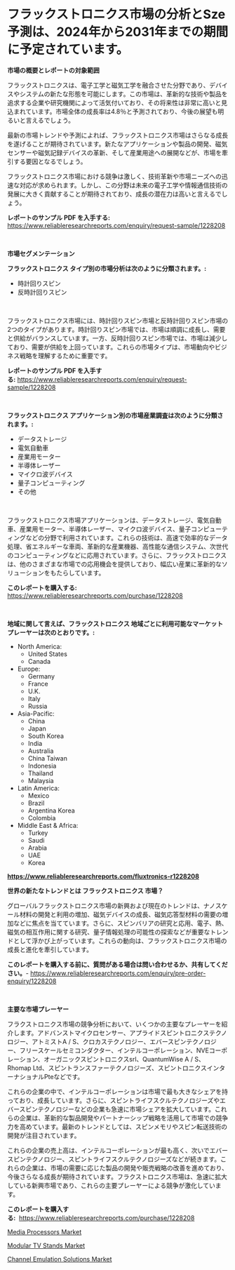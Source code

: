 <p><h1>フラックストロニクス市場の分析とSze予測は、2024年から2031年までの期間に予定されています。</h1></p><p><strong>市場の概要とレポートの対象範囲</strong></p>
<p><p>フラックストロニクスは、電子工学と磁気工学を融合させた分野であり、デバイスやシステムの新たな形態を可能にします。この市場は、革新的な技術や製品を追求する企業や研究機関によって活気付いており、その将来性は非常に高いと見込まれています。市場全体の成長率は4.8％と予測されており、今後の展望も明るいと言えるでしょう。</p><p>最新の市場トレンドや予測によれば、フラックストロニクス市場はさらなる成長を遂げることが期待されています。新たなアプリケーションや製品の開発、磁気センサーや磁気記録デバイスの革新、そして産業用途への展開などが、市場を牽引する要因となるでしょう。</p><p>フラックストロニクス市場における競争は激しく、技術革新や市場ニーズへの迅速な対応が求められます。しかし、この分野は未来の電子工学や情報通信技術の発展に大きく貢献することが期待されており、成長の潜在力は高いと言えるでしょう。</p></p>
<p><strong>レポートのサンプル PDF を入手する:</strong> <a href="https://www.reliableresearchreports.com/enquiry/request-sample/1228208">https://www.reliableresearchreports.com/enquiry/request-sample/1228208</a></p>
<p>&nbsp;</p>
<p><strong>市場セグメンテーション</strong></p>
<p><strong>フラックストロニクス タイプ別の市場分析は次のように分類されます。:</strong></p>
<p><ul><li>時計回りスピン</li><li>反時計回りスピン</li></ul></p>
<p>&nbsp;</p>
<p><p>フラックストロニクス市場には、時計回りスピン市場と反時計回りスピン市場の2つのタイプがあります。時計回りスピン市場では、市場は順調に成長し、需要と供給がバランスしています。一方、反時計回りスピン市場では、市場は減少しており、需要が供給を上回っています。これらの市場タイプは、市場動向やビジネス戦略を理解するために重要です。</p></p>
<p><strong>レポートのサンプル PDF を入手する:</strong>&nbsp;<a href="https://www.reliableresearchreports.com/enquiry/request-sample/1228208">https://www.reliableresearchreports.com/enquiry/request-sample/1228208</a></p>
<p>&nbsp;</p>
<p><strong> フラックストロニクス アプリケーション別の市場産業調査は次のように分類されます。:</strong></p>
<p><ul><li>データストレージ</li><li>電気自動車</li><li>産業用モーター</li><li>半導体レーザー</li><li>マイクロ波デバイス</li><li>量子コンピューティング</li><li>その他</li></ul></p>
<p>&nbsp;</p>
<p><p>フラックストロニクス市場アプリケーションは、データストレージ、電気自動車、産業用モーター、半導体レーザー、マイクロ波デバイス、量子コンピューティングなどの分野で利用されています。これらの技術は、高速で効率的なデータ処理、省エネルギーな車両、革新的な産業機器、高性能な通信システム、次世代のコンピューティングなどに応用されています。さらに、フラックストロニクスは、他のさまざまな市場での応用機会を提供しており、幅広い産業に革新的なソリューションをもたらしています。</p></p>
<p><strong>このレポートを購入する:</strong>&nbsp; <a href="https://www.reliableresearchreports.com/purchase/1228208">https://www.reliableresearchreports.com/purchase/1228208</a></p>
<p>&nbsp;</p>
<p><strong>地域に関して言えば、フラックストロニクス 地域ごとに利用可能なマーケットプレーヤーは次のとおりです。:</strong></p>
<p><ul>
    <li>
        North America:
        <ul>
            <li>United States</li>
            <li>Canada</li>
        </ul>
    </li>
    <li>
        Europe:
        <ul>
            <li>Germany</li>
            <li>France</li>
            <li>U.K.</li>
            <li>Italy</li>
            <li>Russia</li>
        </ul>
    </li>
    <li>
        Asia-Pacific:
        <ul>
            <li>China</li>
            <li>Japan</li>
            <li>South Korea</li>
            <li>India</li>
            <li>Australia</li>
            <li>China Taiwan</li>
            <li>Indonesia</li>
            <li>Thailand</li>
            <li>Malaysia</li>
        </ul>
    </li>
    <li>
        Latin America:
        <ul>
            <li>Mexico</li>
            <li>Brazil</li>
            <li>Argentina Korea</li>
            <li>Colombia</li>
        </ul>
    </li>
    <li>
        Middle East & Africa:
        <ul>
            <li>Turkey</li>
            <li>Saudi</li>
            <li>Arabia</li>
            <li>UAE</li>
            <li>Korea</li>
        </ul>
    </li>
    </ul></p>
<p><strong><a href="https://www.reliableresearchreports.com/fluxtronics-r1228208">https://www.reliableresearchreports.com/fluxtronics-r1228208</a></strong>&nbsp;</p>
<p><strong>世界の新たなトレンドとは フラックストロニクス 市場？</strong></p>
<p><p>グローバルフラックストロニクス市場の新興および現在のトレンドは、ナノスケール材料の開発と利用の増加、磁気デバイスの成長、磁気応答型材料の需要の増加などに焦点を当てています。さらに、スピンバリアの研究と応用、電子、熱、磁気の相互作用に関する研究、量子情報処理の可能性の探索などが重要なトレンドとして浮かび上がっています。これらの動向は、フラックストロニクス市場の成長と進化を牽引しています。</p></p>
<p><strong>このレポートを購入する前に、質問がある場合は問い合わせるか、共有してください。</strong>- <a href="https://www.reliableresearchreports.com/enquiry/pre-order-enquiry/1228208">https://www.reliableresearchreports.com/enquiry/pre-order-enquiry/1228208</a></p>
<p>&nbsp;</p>
<p><strong>主要な市場プレーヤー</strong></p>
<p><p>フラクストロニクス市場の競争分析において、いくつかの主要なプレーヤーを紹介します。アドバンストマイクロセンサー、アプライドスピントロニクステクノロジー、アトミストA / S、クロカステクノロジー、エバースピンテクノロジー、フリースケールセミコンダクター、インテルコーポレーション、NVEコーポレーション、オーガニックスピントロニクスsrl、QuantumWise A / S、Rhomap Ltd、スピントランスファーテクノロジーズ、スピントロニクスインターナショナルPteなどです。</p><p>これらの企業の中で、インテルコーポレーションは市場で最も大きなシェアを持っており、成長しています。さらに、スピントライフスクルテクノロジーズやエバースピンテクノロジーなどの企業も急速に市場シェアを拡大しています。これらの企業は、革新的な製品開発やパートナーシップ戦略を活用して市場での競争力を高めています。最新のトレンドとしては、スピンメモリやスピン転送技術の開発が注目されています。</p><p>これらの企業の売上高は、インテルコーポレーションが最も高く、次いでエバースピンテクノロジー、スピントライフスクルテクノロジーズなどが続きます。これらの企業は、市場の需要に応じた製品の開発や販売戦略の改善を進めており、今後さらなる成長が期待されています。フラクストロニクス市場は、急速に拡大している新興市場であり、これらの主要プレーヤーによる競争が激化しています。</p></p>
<p><strong>このレポートを購入する:</strong>&nbsp;&nbsp;<a href="https://www.reliableresearchreports.com/purchase/1228208">https://www.reliableresearchreports.com/purchase/1228208</a></p>
<p><p><a href="https://github.com/okotobwrhuteie/Market-Research-Report-List-2/blob/main/media-processors-market.md">Media Processors Market</a></p><p><a href="https://github.com/myacatherineblakecaczo9vcsw/Market-Research-Report-List-2/blob/main/modular-tv-stands-market.md">Modular TV Stands Market</a></p><p><a href="https://pretty-mail-caf.notion.site/Channel-Emulation-Solutions-Market-Outlook-Industry-Overview-and-Forecast-2024-to-2031-39915ce78f1a44d8bd459207d22fc464">Channel Emulation Solutions Market</a></p></p>